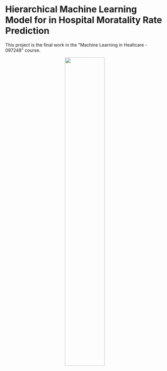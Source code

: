# Hierarchical Machine Learning Model for in Hospital Moratality Rate Prediction
This project is the final work in the "Machine Learning in Healtcare - 097248" course.

<p align="center">
<img align="center" src="https://user-images.githubusercontent.com/74211354/98663062-444aad80-2351-11eb-9d5a-c09be1edfaf3.png" width="50%"></img>
</p>
